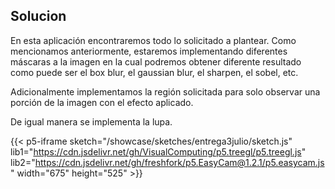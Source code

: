 
## Solucion

En esta aplicación encontraremos todo lo solicitado a plantear. Como mencionamos anteriormente, estaremos implementando diferentes máscaras a la imagen en la cual podremos obtener diferente resultado como puede ser el box blur, el gaussian blur, el sharpen, el sobel, etc.

Adicionalmente implementamos la región solicitada para solo observar una porción de la imagen con el efecto aplicado.

De igual manera se implementa la lupa.

{{< p5-iframe sketch="/showcase/sketches/entrega3julio/sketch.js" lib1="https://cdn.jsdelivr.net/gh/VisualComputing/p5.treegl/p5.treegl.js" lib2="https://cdn.jsdelivr.net/gh/freshfork/p5.EasyCam@1.2.1/p5.easycam.js" width="675" height="525" >}}
